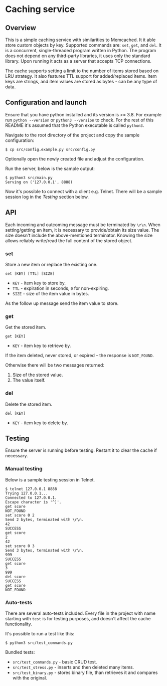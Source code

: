 # Caching service

## Overview

This is a simple caching service with similarities to Memcached. It it able store custom objects by key. Supported commands are: `set`, `get`, and `del`. It is a concurrent, single-threaded program written in Python. The program does not depend on any third-party libraries, it uses only the standard library. Upon running it acts as a server that accepts TCP connections.

The cache supports setting a limit to the number of items stored based on LRU strategy. It also features TTL support for added/replaced items. Item keys are strings, and item values are stored as bytes - can be any type of data.

## Configuration and launch

Ensure that you have python installed and its version is >= 3.8. For example run `python --version` or `python3 --version` to check. For the rest of this README it's assumed that the Python executable is called `python3`.

Navigate to the root directory of the project and copy the sample configuration:

```
$ cp src/config.example.py src/config.py
```

Optionally open the newly created file and adjust the configuration.

Run the server, below is the sample output:

```
$ python3 src/main.py
Serving on ('127.0.0.1', 8888)
```

Now it's possible to connect with a client e.g. Telnet. There will be a sample session log in the *Testing* section below.

## API

Each incoming and outcoming message must be terminated by `\r\n`. When setting/getting an item, it is necessary to provide/obtain its size value. The size doesn't include the above-mentioned terminator. Knowing the size allows reliably write/read the full content of the stored object.

### set

Store a new item or replace the existing one.

```
set [KEY] [TTL] [SIZE]
```

* `KEY` - item key to store by.
* `TTL` - expiration in seconds, `0` for non-expiring.
* `SIZE` - size of the item value in bytes.

As the follow up message send the item value to store.

### get

Get the stored item.

```
get [KEY]
```

* `KEY` - item key to retrieve by.

If the item deleted, never stored, or expired – the response is `NOT_FOUND`.

Otherwise there will be two messages returned:

1. Size of the stored value.
2. The value itself.

### del

Delete the stored item.

```
del [KEY]
```

* `KEY` - item key to delete by.

## Testing

Ensure the server is running before testing. Restart it to clear the cache if necessary.
### Manual testing

Below is a sample testing session in Telnet.

```
$ telnet 127.0.0.1 8888
Trying 127.0.0.1...
Connected to 127.0.0.1.
Escape character is '^]'.
get score
NOT_FOUND
set score 0 2
Send 2 bytes, terminated with \r\n.
42
SUCCESS
get score
2
42
set score 0 3
Send 3 bytes, terminated with \r\n.
999
SUCCESS
get score
3
999
del score
SUCCESS
get score
NOT_FOUND
```

### Auto-tests

There are several auto-tests included. Every file in the project with name starting with `test` is for testing purposes, and doesn't affect the cache functionality.

It's possible to run a test like this:

```
$ python3 src/test_commands.py
```

Bundled tests:

* `src/test_commands.py` - basic CRUD test.
* `src/test_stress.py` - inserts and then deleted many items.
* `src/test_binary.py` - stores binary file, than retrieves it and compares with the original.
